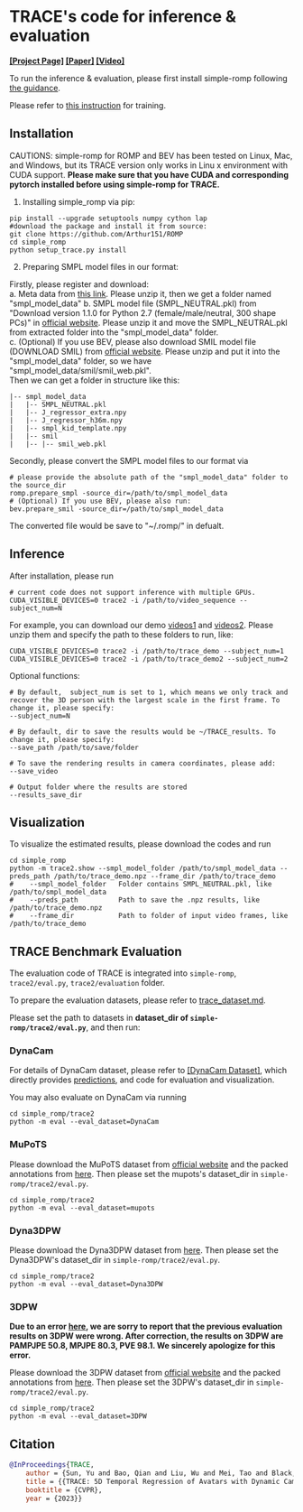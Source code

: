# TRACE's code for inference & evaluation

 **[[Project Page]](https://arthur151.github.io/TRACE/TRACE.html) [[Paper]](http://arxiv.org/abs/2306.02850) [[Video]](https://www.youtube.com/watch?v=l8aLHDXWQRw)**

To run the inference & evaluation, please first install simple-romp following [the guidance](../README.md).  

Please refer to [this instruction](../../trace/README.md) for training.

## Installation

CAUTIONS: simple-romp for ROMP and BEV has been tested on Linux, Mac, and Windows, but its TRACE version only works in Linu
x environment with CUDA support. **Please make sure that you have CUDA and corresponding pytorch installed before using simple-romp for TRACE.**

1. Installing simple_romp via pip:

```
pip install --upgrade setuptools numpy cython lap
#download the package and install it from source:
git clone https://github.com/Arthur151/ROMP
cd simple_romp
python setup_trace.py install
```

2. Preparing SMPL model files in our format:

Firstly, please register and download:  
a. Meta data from [this link](https://github.com/Arthur151/ROMP/releases/download/V2.0/smpl_model_data.zip). Please unzip it, then we get a folder named "smpl_model_data"
b. SMPL model file (SMPL_NEUTRAL.pkl) from "Download version 1.1.0 for Python 2.7 (female/male/neutral, 300 shape PCs)" in [official website](https://smpl.is.tue.mpg.de/). Please unzip it and move the SMPL_NEUTRAL.pkl from extracted folder into the "smpl_model_data" folder.      
c. (Optional) If you use BEV, please also download SMIL model file (DOWNLOAD SMIL) from [official website](https://www.iosb.fraunhofer.de/en/competences/image-exploitation/object-recognition/sensor-networks/motion-analysis.html). Please unzip and put it into the "smpl_model_data" folder, so we have "smpl_model_data/smil/smil_web.pkl".   
Then we can get a folder in structure like this:  
```
|-- smpl_model_data
|   |-- SMPL_NEUTRAL.pkl
|   |-- J_regressor_extra.npy
|   |-- J_regressor_h36m.npy
|   |-- smpl_kid_template.npy
|   |-- smil
|   |-- |-- smil_web.pkl
```

Secondly, please convert the SMPL model files to our format via  
```
# please provide the absolute path of the "smpl_model_data" folder to the source_dir 
romp.prepare_smpl -source_dir=/path/to/smpl_model_data
# (Optional) If you use BEV, please also run:
bev.prepare_smil -source_dir=/path/to/smpl_model_data
```
The converted file would be save to "~/.romp/" in defualt. 

## Inference

After installation, please run 
```
# current code does not support inference with multiple GPUs.
CUDA_VISIBLE_DEVICES=0 trace2 -i /path/to/video_sequence --subject_num=N
```
For example, you can download our demo [videos1](https://github.com/Arthur151/ROMP/releases/download/V3.0/trace_demo.zip) and [videos2](https://github.com/Arthur151/ROMP/releases/download/V3.0/trace_demo2.zip). Please unzip them and specify the path to these folders to run, like:
```
CUDA_VISIBLE_DEVICES=0 trace2 -i /path/to/trace_demo --subject_num=1
CUDA_VISIBLE_DEVICES=0 trace2 -i /path/to/trace_demo2 --subject_num=2
```

Optional functions:
```
# By default,  subject_num is set to 1, which means we only track and recover the 3D person with the largest scale in the first frame. To change it, please specify:
--subject_num=N

# By default, dir to save the results would be ~/TRACE_results. To change it, please specify:
--save_path /path/to/save/folder

# To save the rendering results in camera coordinates, please add:
--save_video

# Output folder where the results are stored
--results_save_dir
```

## Visualization 

To visualize the estimated results, please download the codes and run
```
cd simple_romp
python -m trace2.show --smpl_model_folder /path/to/smpl_model_data --preds_path /path/to/trace_demo.npz --frame_dir /path/to/trace_demo 
#    --smpl_model_folder   Folder contains SMPL_NEUTRAL.pkl, like /path/to/smpl_model_data
#    --preds_path          Path to save the .npz results, like /path/to/trace_demo.npz
#    --frame_dir           Path to folder of input video frames, like /path/to/trace_demo 
```


## TRACE Benchmark Evaluation

The evaluation code of TRACE is integrated into `simple-romp`, `trace2/eval.py`, `trace2/evaluation` folder.

To prepare the evaluation datasets, please refer to [trace_dataset.md](../../docs/trace_dataset.md).  

Please set the path to datasets in **dataset_dir of `simple-romp/trace2/eval.py`**, and then run:

### DynaCam
For details of DynaCam dataset, please refer to [[DynaCam Dataset]](https://github.com/Arthur151/DynaCam), which directly provides [predictions](https://github.com/Arthur151/DynaCam/releases/tag/predictions), and code for evaluation and visualization. 

You may also evaluate on DynaCam via running
```
cd simple_romp/trace2
python -m eval --eval_dataset=DynaCam
```

### MuPoTS
Please download the MuPoTS dataset from [official website](https://vcai.mpi-inf.mpg.de/projects/SingleShotMultiPerson/) and the packed annotations from [here](https://pan.baidu.com/s/1QIamBv1arpblTboiSyuJrw?pwd=vswt). Then please set the mupots's dataset_dir in `simple-romp/trace2/eval.py`.
```
cd simple_romp/trace2
python -m eval --eval_dataset=mupots
```

### Dyna3DPW
Please download the Dyna3DPW dataset from [here](https://pan.baidu.com/s/1r7b6Oot5iv-aIxdcNZE1_g?pwd=tmct). Then please set the Dyna3DPW's dataset_dir in `simple-romp/trace2/eval.py`.

```
cd simple_romp/trace2
python -m eval --eval_dataset=Dyna3DPW
```

### 3DPW
**Due to an error [here](PMPJPE_BUG_REPORT.md), we are sorry to report that the previous evaluation results on 3DPW were wrong. After correction, the results on 3DPW are PAMPJPE 50.8, MPJPE 80.3, PVE 98.1. We sincerely apologize for this error.**

Please download the 3DPW dataset from [official website](https://virtualhumans.mpi-inf.mpg.de/3DPW/license.html) and the packed annotations from [here](https://pan.baidu.com/s/1OjwJNxxzvqe_bFXGMKaI2A?pwd=qfz2). Then please set the 3DPW's dataset_dir in `simple-romp/trace2/eval.py`.
```
cd simple_romp/trace2
python -m eval --eval_dataset=3DPW
```


## Citation
```bibtex
@InProceedings{TRACE,
    author = {Sun, Yu and Bao, Qian and Liu, Wu and Mei, Tao and Black, Michael J.},
    title = {{TRACE: 5D Temporal Regression of Avatars with Dynamic Cameras in 3D Environments}}, 
    booktitle = {CVPR}, 
    year = {2023}}
```
